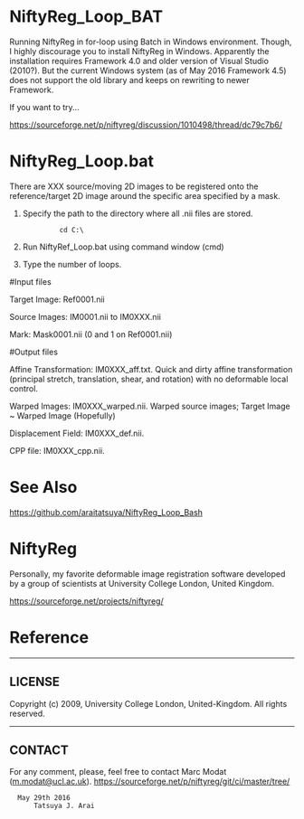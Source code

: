 # NiftyReg_Loop_BAT
Running NiftyReg in for-loop using Batch in Windows environment. Though, I highly discourage you to install NiftyReg in Windows. Apparently the installation requires Framework 4.0 and older version of Visual Studio (2010?). But the current Windows system (as of May 2016 Framework 4.5) does not support the old library and keeps on rewriting to newer Framework.

If you want to try...

https://sourceforge.net/p/niftyreg/discussion/1010498/thread/dc79c7b6/

# NiftyReg_Loop.bat

There are XXX source/moving 2D images to be registered onto the reference/target 2D image around the specific area specified by a mask.   

1. Specify the path to the directory where all .nii files are stored. 

                cd C:\

2. Run NiftyRef_Loop.bat using command window (cmd)
3. Type the number of loops.

#Input files

  Target Image: Ref0001.nii
  
  Source Images: IM0001.nii to IM0XXX.nii
  
  Mark: Mask0001.nii (0 and 1 on Ref0001.nii)
  

#Output files

  Affine Transformation: IM0XXX_aff.txt.
    Quick and dirty affine transformation (principal stretch, translation, shear, and rotation) with no deformable local control.
    
  Warped Images: IM0XXX_warped.nii.
    Warped source images; Target Image ~ Warped Image (Hopefully)
    
  Displacement Field: IM0XXX_def.nii.
  
  CPP file: IM0XXX_cpp.nii.
  
# See Also
https://github.com/araitatsuya/NiftyReg_Loop_Bash
  
# NiftyReg
Personally, my favorite deformable image registration software developed by a group of scientists at University College London, United Kingdom. 

https://sourceforge.net/projects/niftyreg/

# Reference
---------
LICENSE
---------
Copyright (c) 2009, University College London, United-Kingdom. All rights reserved.

---------
CONTACT
---------
For any comment, please, feel free to contact Marc Modat (m.modat@ucl.ac.uk).
https://sourceforge.net/p/niftyreg/git/ci/master/tree/

      May 29th 2016
          Tatsuya J. Arai 
